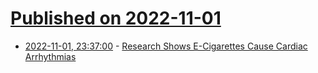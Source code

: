 # [Published on 2022-11-01](index.md)

* [2022-11-01, 23:37:00](https://soylentnews.org/article.pl?sid=22/11/01/0318211&from=rss) - [Research Shows E-Cigarettes Cause Cardiac Arrhythmias](https://soylentnews.org/article.pl?sid=22/11/01/0318211&from=rss)
